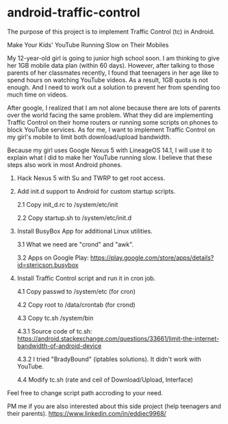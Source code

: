 # android-traffic-control
The purpose of this project is to implement Traffic Control (tc) in Android.

Make Your Kids' YouTube Running Slow on Their Mobiles

My 12-year-old girl is going to junior high school soon. I am thinking to give her 1GB mobile data plan (within 60 days). However, after talking to those parents of her classmates recently, I found that teenagers in her age like to spend hours on watching YouTube videos. As a result, 1GB quota is not enough. And I need to work out a solution to prevent her from spending too much time on videos.

After google, I realized that I am not alone because there are lots of parents over the world facing the same problem. What they did are implementing Traffic Control on their home routers or running some scripts on phones to block YouTube services. As for me, I want to implement Traffic Control on my girl's mobile to limit both download/upload bandwidth.

Because my girl uses Google Nexus 5 with LineageOS 14.1, I will use it to explain what I did to make her YouTube running slow. I believe that these steps also work in most Android phones.

1. Hack Nexus 5 with Su and TWRP to get root access.

2. Add init.d support to Android for custom startup scripts.
	
	2.1 Copy init_d.rc to /system/etc/init
	
	2.2 Copy startup.sh to /system/etc/init.d

3. Install BusyBox App for additional Linux utilities.

	3.1 What we need are "crond" and "awk".
	
	3.2 Apps on Google Play: https://play.google.com/store/apps/details?id=stericson.busybox

4. Install Traffic Control script and run it in cron job.

	4.1 Copy passwd to /system/etc (for cron)

	4.2 Copy root to /data/crontab (for crond)

	4.3 Copy tc.sh /system/bin
	
	4.3.1 Source code of tc.sh: https://android.stackexchange.com/questions/33661/limit-the-internet-bandwidth-of-android-device
	
	4.3.2 I tried "BradyBound" (iptables solutions). It didn't work with YouTube.
	
	4.4 Modify tc.sh (rate and ceil of Download/Upload, Interface)
  
Feel free to change script path accroding to your need.

PM me if you are also interested about this side project (help teenagers and their parents).
https://www.linkedin.com/in/eddiec9968/
